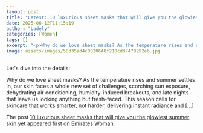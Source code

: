 ```yaml
---
layout: post
title: "Latest: 10 luxurious sheet masks that will give you the glowiest summer skin yet"
date: 2025-06-12T11:15:19
author: "badely"
categories: [Women]
tags: []
excerpt: "<p>Why do we love sheet masks? As the temperature rises and summer settles in, our skin faces a whole new set of challenges, scorching sun exposure, d"
image: assets/images/58d35ad4c0020648f210cdd7478292e6.jpg
---
```


Let's dive into the details: <p>Why do we love sheet masks? As the temperature rises and summer settles in, our skin faces a whole new set of challenges, scorching sun exposure, dehydrating air conditioning, humidity-induced breakouts, and late nights that leave us looking anything but fresh-faced. This season calls for skincare that works smarter, not harder, delivering instant radiance and [&#8230;]</p>
<p>The post <a href="https://emirateswoman.com/sheet-masks-skin-glowing-summer/" rel="nofollow">10 luxurious sheet masks that will give you the glowiest summer skin yet</a> appeared first on <a href="https://emirateswoman.com" rel="nofollow">Emirates Woman</a>.</p>

